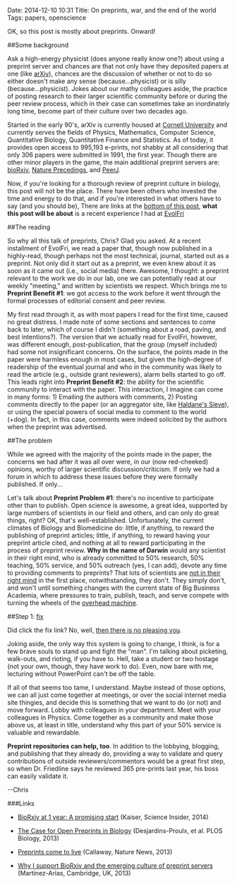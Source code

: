 Date: 2014-12-10 10:31
Title: On preprints, war, and the end of the world
Tags: papers, openscience

OK, so this post is mostly about preprints.  Onward!

##Some background

Ask a high-energy physicist (does anyone really *know* one?) about using a
preprint server and chances are that not only have they deposited papers at one
(like [arXiv](http://www.arxiv.org)), chances are the discussion of whether or
not to do so either doesn't make any sense (because...physicist) or is silly
(because...physicist). Jokes about our mathy colleagues aside, the practice of
posting research to their larger scientific community before or during the peer
review process, which in their case can sometimes take an inordinately long
time, become part of their culture over two decades ago. 

Started in the early 90's, arXiv is currently housed at
[Cornell University](http://www.cornell.edu) and currently serves the fields of
Physics, Mathematics, Computer Science, Quantitative Biology, Quantitative
Finance and Statistics.  As of today, it provides open access to 995,193
e-prints, not shabby at all considering that only 306 papers were submitted in
1991, the first year. Though there are other minor players in the game, the main
additional preprint servers are: [bioRxiv](http://www.biorxiv.org),
[Nature Precedings](http://precedings.nature.com), and
[PeerJ](http://www.peerj.com).

Now, if you're looking for a thorough review of preprint culture in biology,
this post will not be the place. There have been others who invested the time
and energy to do that, and if you're interested in what others have to say (and
you should be), There are links at the <a href="#links">bottom of this post</a>,
**what this post will be about** is a recent experience I had at
[EvolFri](http://evolfri.blogspot.com)

##The reading

So why all this talk of preprints, Chris? Glad you asked. At a recent
installment of EvolFri, we read a paper that, though now published in a
highly-read, though perhaps not the most technical, journal, started out as a
preprint.  Not only did it start out as a preprint, we even knew about it as
soon as it came out (i.e., social media) there. Awesome, I thought: a preprint
relevant to the work we do in our lab, one we can potentially read at our
weekly "meeting," and written by scientists we respect.  Which brings me to
**Preprint Benefit #1**: we got access to the work before it went through
the formal processes of editorial consent and peer review.

My first read through it, as with most papers I read for the first time, caused
no great distress. I made note of some sections and sentences to come back to
later, which of course I didn't (something about a road, paving, and best
intentions?). The version that we actually read for EvolFri, however, was
different enough, post-publication, that the group (myself included) had some
not insignificant concerns. On the surface, the points made in the paper were
harmless enough in most cases, but given the high-degree of readership of the
eventual journal and who in the community was likely to read the article (e.g.,
outside grant reviewers), alarm bells started to go off. This leads right into
**Preprint Benefit #2**: the ability for the scientific community to interact
with the paper. This interaction, I imagine can come in many forms: 1) Emailing
the authors with comments, 2) Posting comments directly to the paper (or an
aggregator site, like [Haldane's Sieve](http://www.haldanessieve.org)), or using
the special powers of social media to comment to the world (+dog). In fact, in
this case, comments were indeed solicited by the authors when the preprint was
advertised.

##The problem

While we agreed with the majority of the points made in the paper, the concerns
we had after it was all over were, in our (now red-cheeked) opinions, worthy of
larger scientific discussion/criticism. If only we had a forum in which to
address these issues before they were formally published. If only...

Let's talk about **Preprint Problem #1**: there's no incentive to participate
other than to publish. Open science is awesome, a great idea, supported by large
numbers of scientists in our field and others, and can only do great things,
right? OK, that's well-established. Unfortunately, the current climates of
Biology and Biomedicine do: little, if anything, to reward the publishing of
preprint articles; little, if anything, to reward having your preprint article
cited, and nothing at all to reward participating in the process of preprint
review. **Why in the name of Darwin** would any scientist in their right mind,
who is already committed to 50% research, 50% teaching, 50% service, and 50%
outreach (yes, I can add), devote any time to providing comments to preprints?
That lots of scientists are [not in their right mind](http://bit.ly/12N0mPN) in
the first place, notwithstanding, they don't.  They simply don't, and won't
until something changes with the current state of Big Business Academia, where
pressures to train, publish, teach, and serve compete with turning the wheels
of the [overhead machine](http://bit.ly/1ByOjEF).

##Step 1: [fix](https://www.youtube.com/watch?v=sKFRSL4wpcY&spfreload=10)

Did click the fix link?  No, well,
[then there is no pleasing you](https://www.youtube.com/watch?v=JjLmY0SxoWM).

Joking aside, the only way this system is going to change, I think, is
for a few brave souls to stand up and fight the "man".  I'm talking about
picketing, walk-outs, and rioting, if you have to.  Hell, take a
student or two hostage (not your own, though, they have work to do). Even,
now bare with me, lecturing without PowerPoint can't be off the table.

If all of that seems too tame, I understand. Maybe instead of those options, we
can all just come together at meetings, or over the social internet media site
thingies, and decide this is something that we want to do (or not) and move
forward. Lobby with colleagues in your department. Meet with your colleagues in
Physics. Come together as a community and make those above us, at least in
title, understand why this part of your 50% service is valuable and rewardable.

**Preprint repositories can help, too**. In addition to the lobbying, blogging,
and publishing that they already do, providing a way to validate and query
contributions of outside reviewers/commentors would be a great first step, so
when Dr. Friedline says he reviewed 365 pre-prints last year, his boss can
easily validate it.

--Chris

###Links
<a id="links">

*  [BioRxiv at 1 year: A promising start](http://news.sciencemag.org/biology/2014/11/biorxiv-1-year-promising-start)
   (Kaiser, Science Insider, 2014)

*  [The Case for Open Preprints in Biology](http://www.plosbiology.org/article/info:doi%2F10.1371%2Fjournal.pbio.1001563#s4) (Desjardins-Proulx, et al. PLOS Biology, 2013)

*  [Preprints come to live](http://www.nature.com/news/preprints-come-to-life-1.14140) (Callaway, Nature News, 2013)

*  [Why I support BioRxiv and the emerging culture of preprint servers](http://amapress.gen.cam.ac.uk/?p=1316) (Martinez-Arias, Cambridge, UK, 2013)
